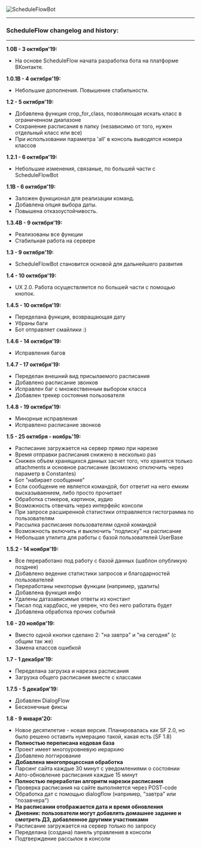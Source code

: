 ![ScheduleFlowBot](https://b.radikal.ru/b20/1910/3d/7268401b5e3c.png)
____
### ScheduleFlow changelog and history:
___  

__1.0B - 3 октября'19:__
- На основе ScheduleFlow начата разработка бота на платформе ВКонтакте.

__1.0.1B - 4 октября'19:__
- Небольшие дополнения. Повышение стабильности.

__1.2 - 5 октября'19:__  
- Добавлена функция crop_for_class, позволяющая искать класс в ограниченном диапазоне
- Сохранение расписания в папку (независимо от того, нужен отдельный класс или все)
- При использовании параметра 'all' в консоль выводятся номера классов

__1.2.1 - 6 октября'19:__
- Небольшие изменения, связаные, по большей части с ScheduleFlowBot

__1.1B - 6 октября'19:__
- Заложен функционал для реализации команд.
- Добавлена опция выбора даты.
- Повышена отказоустойчивость.

__1.3.4B - 9 октября'19:__
- Реализованы все функции
- Стабильная работа на сервере

__1.3 - 9 октября'19:__
- ScheduleFlowBot становится основой для дальнейшего развития

__1.4 - 10 октября'19:__
- UX 2.0. Работа осуществляется по большей части с помощью кнопок.

__1.4.5 - 10 октября'19:__
- Переделана функция, возвращающая дату
- Убраны баги
- Бот отправляет смайлики :) 

__1.4.6 - 14 октября'19:__
- Исправления багов

__1.4.7 - 17 октября'19:__
- Переделан внешний вид присылаемого расписания
- Добавлено расписание звонков
- Исправлен баг с множественным выбором класса
- Добавлен трекер состояния пользователя

__1.4.8 - 19 октября'19:__
- Минорные исправления
- Исправлено расписание звонков

__1.5 - 25 октября - ноябрь'19:__
- Расписание загружается на сервер прямо при нарезке
- Время отправки расписания снижено в несколько раз
- Снижен объем хранящихся данных засчет того, что хранятся только
  attachments и основное расписание (возможно отключить через параметр в
  Constantes)
- Бот "набирает сообщение"
- Если сообщение не является командой, бот ответит на него емким
  высказываением, либо просто прочитает
- Обработка стикеров, картинок, аудио
- Возможность отвечать через интерфейс консоли
- При запросе расширенной статистики отправляется гистограмма по
  пользователям
- Рассылка расписания пользователям одной командой
- Возможность включить и выключить "подписку" на расписание
- Небольшая утилита для работы с базой пользователей UserBase

__1.5.2 - 14 ноября'19:__
- Все переработано под работу с базой данных (шаблон опубликую позднее)
- Добавлено ведение статистики запросов и благодарностей пользователей
- Переработаны некоторые функции (например, удалить)
- Добавлена функция инфо
- Удалены датазависимые ответы из констант
- Писал под хардбасс, не уверен, что без него работать будет
- Добавлена обработка прочих событий

__1.6 - 20 ноября'19:__
- Вместо одной кнопки сделано 2: "на завтра" и "на сегодня" (с общим так же)
- Замена классов ошибкой

__1.7 - 1 декабря'19:__
- Переделана загрузка и нарезка расписания
- Загрузка общего расписания вместе с классами

__1.7.5 - 5 декабря'19:__
- Добавлен DialogFlow
- Бесконечные фиксы

__1.8 - 9 января'20:__
- Новое десятилетие - новая версия. Планировалась как SF 2.0, но было решено оставить нумерацию такой, какая есть (SF 1.8)
- **Полностью переписана кодовая база**
- Проект имеет многоуровневую иерархию
- Добавлено логгирование
- **Добавлена многопроцессная обработка**
- Парсинг сайта каждые 30 минут с уведомлениями о состоянии
- Авто-обновление расписания каждые 15 минут
- **Полностью переработан алгоритм нарезки расписания**
- Проверка расписания на сайте выполняется через POST-code
- Обработка дат с помощью dialogflow (например, "завтра" или "позавчера")
- **На расписании отображается дата и время обновления**
- **Дневник: пользователи могут добавлять домашнее задание и смотреть ДЗ, добавленное другими участниками**
- Расписание загружается на сервер только по запросу
- Переделана (создана) панель управления в консоли 
- Подтверждение рассылок в консоли